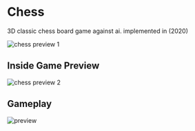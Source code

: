 # Chess
3D classic chess board game against ai. implemented in (2020)

![chess preview 1](https://user-images.githubusercontent.com/110013767/181169488-2f725576-7982-4b8b-8e66-6e8b05278806.png)

## Inside Game Preview
![chess preview 2](https://user-images.githubusercontent.com/110013767/181169937-7af5d052-85e3-4c9a-bfde-f07c037a1061.png)

## Gameplay
![preview](https://user-images.githubusercontent.com/110013767/181170045-6b71ad57-f179-4e58-a900-e488dd2ff556.gif)
